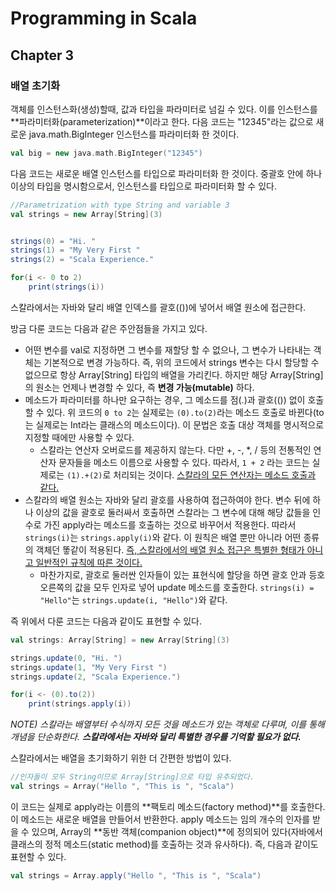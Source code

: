 # Programming in Scala

## Chapter 3

### 배열 초기화

객체를 인스턴스화(생성)할때, 값과 타입을 파라미터로 넘길 수 있다. 이를 인스턴스를 **파라미터화(parameterization)**이라고 한다. 다음 코드는 "12345"라는 값으로 새로운 java.math.BigInteger 인스턴스를 파라미터화 한 것이다.

```Scala
val big = new java.math.BigInteger("12345")
```

다음 코드는 새로운 배열 인스턴스를 타입으로 파라미터화 한 것이다. 중괄호 안에 하나 이상의 타입을 명시함으로서, 인스턴스를 타입으로 파라미터화 할 수 있다.

```Scala
//Parametrization with type String and variable 3
val strings = new Array[String](3)


strings(0) = "Hi. "
strings(1) = "My Very First "
strings(2) = "Scala Experience."

for(i <- 0 to 2)
	print(strings(i))
```

스칼라에서는 자바와 달리 배열 인덱스를 괄호(())에 넣어서 배열 원소에 접근한다.

방금 다룬 코드는 다음과 같은 주안점들을 가지고 있다.

- 어떤 변수를 val로 지정하면 그 변수를 재할당 할 수 없으나, 그 변수가 나타내는 객체는 기본적으로 변경 가능하다. 즉, 위의 코드에서 strings 변수는 다시 할당할 수 없으므로 항상 Array[String] 타입의 배열을 가리킨다. 하지만 해당 Array[String]의 원소는 언제나 변경할 수 있다, 즉 **변경 가능(mutable)** 하다.
- 메소드가 파라미터를 하나만 요구하는 경우, 그 메소드를 점(.)과 괄호(()) 없이 호출할 수 있다. 위 코드의 `0 to 2`는 실제로는 `(0).to(2)`라는 메소드 호출로 바뀐다(to는 실제로는 Int라는 클래스의 메소드이다). 이 문법은 호출 대상 객체를 명시적으로 지정할 때에만 사용할 수 있다.
	+ 스칼라는 연산자 오버로드를 제공하지 않는다. 다만 +, -, \*, / 등의 전통적인 연산자 문자들을 메소드 이름으로 사용할 수 있다. 따라서, `1 + 2` 라는 코드는 실제로는 `(1).+(2)`로 처리되는 것이다. <u>스칼라의 모든 연산자는 메소드 호출과 같다.</u>
- 스칼라의 배열 원소는 자바와 달리 괄호를 사용하여 접근하여야 한다. 변수 뒤에 하나 이상의 값을 괄호로 둘러싸서 호출하면 스칼라는 그 변수에 대해 해당 값들을 인수로 가진 apply라는 메소드를 호출하는 것으로 바꾸어서 적용한다. 따라서 `strings(i)`는 `strings.apply(i)`와 같다. 이 원칙은 배열 뿐만 아니라 어떤 종류의 객체던 똫같이 적용된다. <u>즉, 스칼라에서의 배열 원소 접근은 특별한 형태가 아니고 일반적인 규칙에 따른 것이다.</u>
	+ 마찬가지로, 괄호로 둘러싼 인자들이 있는 표현식에 할당을 하면 괄호 안과 등호 오른쪽의 값을 모두 인자로 넣어 update 메소드를 호출한다. `strings(i) = "Hello"`는 `strings.update(i, "Hello")`와 같다.

즉 위에서 다룬 코드는 다음과 같이도 표현할 수 있다.

```Scala
val strings: Array[String] = new Array[String](3)

strings.update(0, "Hi. ")
strings.update(1, "My Very First ")
strings.update(2, "Scala Experience.")

for(i <- (0).to(2))
	print(strings.apply(i))
```

*NOTE) 스칼라는 배열부터 수식까지 모든 것을 메소드가 있는 객체로 다루며, 이를 통해 개념을 단순화한다. __스칼라에서는 자바와 달리 특별한 경우를 기억할 필요가 없다.__*

스칼라에서는 배열을 초기화하기 위한 더 간편한 방법이 있다.

```Scala
//인자들이 모두 String이므로 Array[String]으로 타입 유추되었다.
val strings = Array("Hello ", "This is ", "Scala")
```

이 코드는 실제로 apply라는 이름의 **팩토리 메소드(factory method)**를 호출한다. 이 메소드는 새로운 배열을 만들어서 반환한다. apply 메소드는 임의 개수의 인자를 받을 수 있으며, Array의 **동반 객체(companion object)**에 정의되어 있다(자바에서 클래스의 정적 메소드(static method)를 호출하는 것과 유사하다). 즉, 다음과 같이도 표현할 수 있다.

```Scala
val strings = Array.apply("Hello ", "This is ", "Scala")
```

